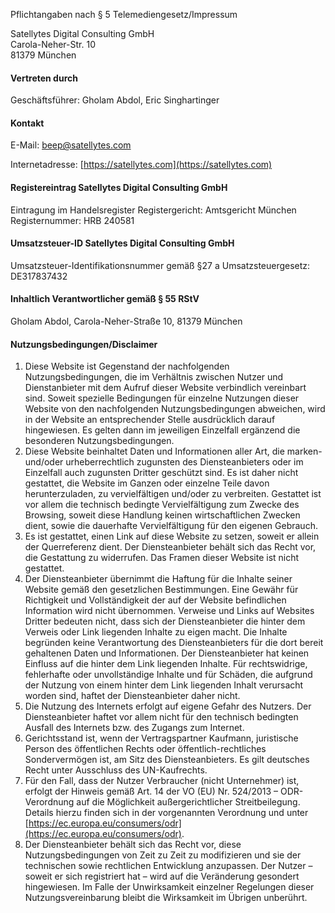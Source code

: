 Pflichtangaben nach § 5 Telemediengesetz/Impressum

Satellytes Digital Consulting GmbH<br>
Carola-Neher-Str. 10<br>
81379 München

#### Vertreten durch

Geschäftsführer: Gholam Abdol, Eric Singhartinger

#### Kontakt

E-Mail: [beep@satellytes.com](mailto:beep@satellytes.com)

Internetadresse: [https://satellytes.com](https://satellytes.com)

#### Registereintrag Satellytes Digital Consulting GmbH

Eintragung im Handelsregister Registergericht: Amtsgericht München Registernummer: HRB 240581

#### Umsatzsteuer-ID Satellytes Digital Consulting GmbH

Umsatzsteuer-Identifikationsnummer gemäß §27 a Umsatzsteuergesetz: DE317837432

#### Inhaltlich Verantwortlicher gemäß § 55 RStV

Gholam Abdol, Carola-Neher-Straße 10, 81379 München

#### Nutzungsbedingungen/Disclaimer

1. Diese Website ist Gegenstand der nachfolgenden Nutzungsbedingungen, die im Verhältnis zwischen Nutzer und
   Dienstanbieter mit dem Aufruf dieser Website verbindlich vereinbart sind. Soweit spezielle Bedingungen für einzelne
   Nutzungen dieser Website von den nachfolgenden Nutzungsbedingungen abweichen, wird in der Website an entsprechender
   Stelle ausdrücklich darauf hingewiesen. Es gelten dann im jeweiligen Einzelfall ergänzend die besonderen
   Nutzungsbedingungen.
2. Diese Website beinhaltet Daten und Informationen aller Art, die marken- und/oder urheberrechtlich zugunsten des
   Diensteanbieters oder im Einzelfall auch zugunsten Dritter geschützt sind. Es ist daher nicht gestattet, die Website
   im Ganzen oder einzelne Teile davon herunterzuladen, zu vervielfältigen und/oder zu verbreiten. Gestattet ist vor
   allem die technisch bedingte Vervielfältigung zum Zwecke des Browsing, soweit diese Handlung keinen wirtschaftlichen
   Zwecken dient, sowie die dauerhafte Vervielfältigung für den eigenen Gebrauch.
3. Es ist gestattet, einen Link auf diese Website zu setzen, soweit er allein der Querreferenz dient. Der
   Diensteanbieter behält sich das Recht vor, die Gestattung zu widerrufen. Das Framen dieser Website ist nicht
   gestattet.
4. Der Diensteanbieter übernimmt die Haftung für die Inhalte seiner Website gemäß den gesetzlichen Bestimmungen. Eine
   Gewähr für Richtigkeit und Vollständigkeit der auf der Website befindlichen Information wird nicht übernommen.
   Verweise und Links auf Websites Dritter bedeuten nicht, dass sich der Diensteanbieter die hinter dem Verweis oder
   Link liegenden Inhalte zu eigen macht. Die Inhalte begründen keine Verantwortung des Diensteanbieters für die dort
   bereit gehaltenen Daten und Informationen. Der Diensteanbieter hat keinen Einfluss auf die hinter dem Link liegenden
   Inhalte. Für rechtswidrige, fehlerhafte oder unvollständige Inhalte und für Schäden, die aufgrund der Nutzung von
   einem hinter dem Link liegenden Inhalt verursacht worden sind, haftet der Diensteanbieter daher nicht.
5. Die Nutzung des Internets erfolgt auf eigene Gefahr des Nutzers. Der Diensteanbieter haftet vor allem nicht für den
   technisch bedingten Ausfall des Internets bzw. des Zugangs zum Internet.
6. Gerichtsstand ist, wenn der Vertragspartner Kaufmann, juristische Person des öffentlichen Rechts oder
   öffentlich-rechtliches Sondervermögen ist, am Sitz des Diensteanbieters. Es gilt deutsches Recht unter Ausschluss des
   UN-Kaufrechts.
7. Für den Fall, dass der Nutzer Verbraucher (nicht Unternehmer) ist, erfolgt der Hinweis gemäß Art. 14 der VO (EU) Nr.
   524/2013 – ODR-Verordnung auf die Möglichkeit außergerichtlicher Streitbeilegung. Details hierzu finden sich in der
   vorgenannten Verordnung und unter [https://ec.europa.eu/consumers/odr](https://ec.europa.eu/consumers/odr).
8. Der Diensteanbieter behält sich das Recht vor, diese Nutzungsbedingungen von Zeit zu Zeit zu modifizieren und sie der
   technischen sowie rechtlichen Entwicklung anzupassen. Der Nutzer – soweit er sich registriert hat – wird auf die
   Veränderung gesondert hingewiesen. Im Falle der Unwirksamkeit einzelner Regelungen dieser Nutzungsvereinbarung bleibt
   die Wirksamkeit im Übrigen unberührt.